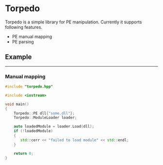 # Torpedo

Torpedo is a simple library for PE manipulation. Currently it supports following features.

- PE manual mapping
- PE parsing

## Example

---

### Manual mapping
```c++
#include "torpedo.hpp"

#include <iostream>

void main()
{
    Torpedo::PE dll{"some.dll"};
    Torpedo::ModuleLoader loader;

    auto loadedModule = loader.Load(dll);
    if (!loadedModule)
    {
       std::cerr << "failed to load module" << std::endl;
    }

    return 0;
}
```
